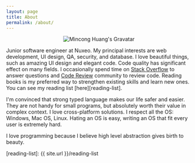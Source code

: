 ```yaml
---
layout: page
title: About
permalink: /about/
---
```


<p align="center">
  <img
    src="https://www.gravatar.com/avatar/e9760ae831cb65cf1b7453c98701aae1?s=100"
    alt="Mincong Huang's Gravatar" />
</p>

Junior software engineer at Nuxeo. My principal interests are web development,
UI design, QA, security, and database. I love beautiful things, such as amazing
UI design and elegant code. Code quality has significant effect on many fields.
I occasionally spend time on [Stack Overflow][so] to answer questions and
[Code Review][cr] community to review code. Reading books is my preferred way
to strengthen existing skills and learn new ones. You can see my reading list
[here][reading-list].

I'm convinced that strong typed language makes our life safer and easier. They
are not handy for small programs, but absolutely worth their value in complex
context. I love cross-platform solutions. I respect all the OS: Windows, Mac
OS, Linux. Hating an OS is easy, writing an OS that fit every user is extremely
hard.

I love programming because I believe high level abstraction gives birth to
beauty.

[so]: https://stackoverflow.com/users/4381330/mincong-huang
[cr]: https://codereview.stackexchange.com/users/101548/mincong-huang
[reading-list]: {{ site.url }}/reading-list
